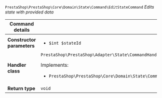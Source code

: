 `PrestaShop\PrestaShop\Core\Domain\State\Command\EditStateCommand`
_Edits state with provided data_

| Command details            |    |
| -------------------------- | -- |
| **Constructor parameters** | <ul> <li>`$int $stateId`</li> </ul> |
| **Handler class**          | `PrestaShop\PrestaShop\Adapter\State\CommandHandler\EditStateHandler`  <p> Implements: </p> <ul>  <li>`PrestaShop\PrestaShop\Core\Domain\State\CommandHandler\EditStateHandlerInterface`</li>  |
| **Return type** |  `void`  |
